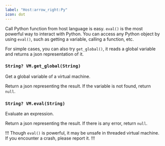 ```yaml
---
label: "Host:arrow_right:Py"
icon: dot
---
```


Call Python function from host language is easy.
`eval()` is the most powerful way to interact with Python.
You can access any Python object by using `eval()`,
such as getting a variable, calling a function, etc.

For simple cases, you can also try `get_global()`,
it reads a global variable and returns a json representation of it.

### `String? VM.get_global(String)`
Get a global variable of a virtual machine.

Return a json representing the result.
If the variable is not found, return `null`.

### `String? VM.eval(String)`
Evaluate an expression.

Return a json representing the result.
If there is any error, return `null`.

!!!
Though `eval()` is powerful, it may be unsafe in threaded virtual machine.
If you encounter a crash, please report it.
!!!

